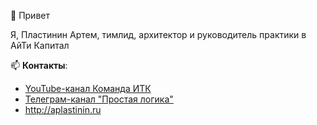 👋 Привет

Я, Пластинин Артем, тимлид, архитектор и руководитель практики в АйТи Капитал

📫 **Контакты**:
- [YouTube-канал Команда ИТК](https://www.youtube.com/channel/UCXCFK4G65cNI4soCev0mOWA)
- [Телеграм-канал "Простая логика"](https://t.me/simplelogic)
- http://aplastinin.ru
